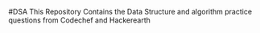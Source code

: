 #DSA
This Repository Contains the Data Structure and algorithm practice questions from Codechef and Hackerearth
